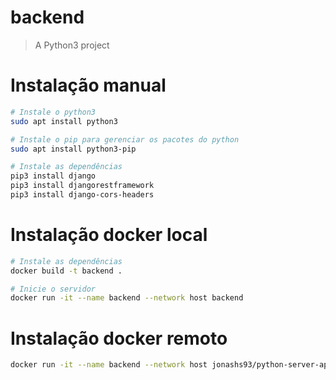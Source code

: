 # backend

> A Python3 project

# Instalação manual

``` bash
# Instale o python3
sudo apt install python3

# Instale o pip para gerenciar os pacotes do python
sudo apt install python3-pip

# Instale as dependências
pip3 install django
pip3 install djangorestframework
pip3 install django-cors-headers
```

# Instalação docker local


``` bash
# Instale as dependências
docker build -t backend .

# Inicie o servidor
docker run -it --name backend --network host backend

```

# Instalação docker remoto

```bash
docker run -it --name backend --network host jonashs93/python-server-api:1.0
```
